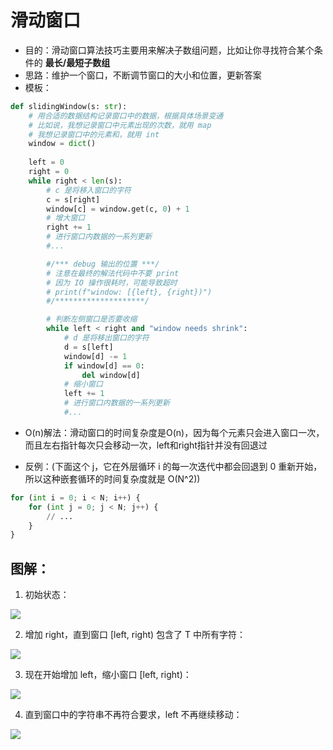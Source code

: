 # 滑动窗口

* 目的：滑动窗口算法技巧主要用来解决子数组问题，比如让你寻找符合某个条件的 __最长/最短子数组__
* 思路：维护一个窗口，不断调节窗口的大小和位置，更新答案
* 模板：

```python
def slidingWindow(s: str):
    # 用合适的数据结构记录窗口中的数据，根据具体场景变通
    # 比如说，我想记录窗口中元素出现的次数，就用 map
    # 我想记录窗口中的元素和，就用 int
    window = dict()
    
    left = 0
    right = 0
    while right < len(s):
        # c 是将移入窗口的字符
        c = s[right]
        window[c] = window.get(c, 0) + 1
        # 增大窗口
        right += 1
        # 进行窗口内数据的一系列更新
        #...

        #/*** debug 输出的位置 ***/
        # 注意在最终的解法代码中不要 print
        # 因为 IO 操作很耗时，可能导致超时
        # print(f"window: [{left}, {right})")
        #/********************/

        # 判断左侧窗口是否要收缩
        while left < right and "window needs shrink":
            # d 是将移出窗口的字符
            d = s[left]
            window[d] -= 1
            if window[d] == 0:
                del window[d]
            # 缩小窗口
            left += 1
            # 进行窗口内数据的一系列更新
            #...
 ```

* O(n)解法：滑动窗口的时间复杂度是O(n)，因为每个元素只会进入窗口一次，而且左右指针每次只会移动一次，left和right指针并没有回退过

* 反例：(下面这个 j，它在外层循环 i 的每一次迭代中都会回退到 0 重新开始，所以这种嵌套循环的时间复杂度就是 O(N^2))

```py
for (int i = 0; i < N; i++) {
    for (int j = 0; j < N; j++) {
        // ...
    }
}
```
## 图解：

1. 初始状态：

<img src = "https://labuladong.online/algo/images/slidingwindow/1.png">

2. 增加 right，直到窗口 [left, right) 包含了 T 中所有字符：

<img src = 'https://labuladong.online/algo/images/slidingwindow/2.png'>

3. 现在开始增加 left，缩小窗口 [left, right)：

<img src = 'https://labuladong.online/algo/images/slidingwindow/3.png'> 

4. 直到窗口中的字符串不再符合要求，left 不再继续移动：

<img src = 'https://labuladong.online/algo/images/slidingwindow/4.png'>